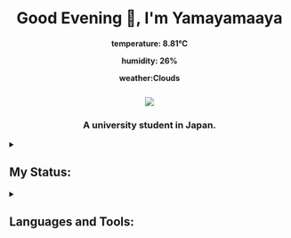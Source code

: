 <h1 align="center">Good Evening 👋, I'm Yamayamaaya</h1>
<h4 align="center">temperature: 8.81℃


humidity: 26%


weather:Clouds</h4>
<h3 align="center"><img align="center" width=10% src = "https://github.com/Yamayamaaya/Yamayamaaya/assets/100800509/8b5437f7-9550-4388-9d13-1765240d709d"></h3>
<h3 align="center">A university student in Japan.</h3>

<details><summary><h2>My Status:</h2></summary>

<div>
<img width=10% src = "https://user-images.githubusercontent.com/100800509/235350309-29edabaf-1003-49d9-9ec4-0d87ad097ec5.png">
<img width=80% src = "https://raw.githubusercontent.com/Yamayamaaya/Yamayamaaya/main/profile-summary-card-output/transparent/0-profile-details.svg">
<img width=10% src = "https://user-images.githubusercontent.com/100800509/235350309-29edabaf-1003-49d9-9ec4-0d87ad097ec5.png">
<img width=40% src = "https://raw.githubusercontent.com/Yamayamaaya/Yamayamaaya/main/profile-summary-card-output/transparent/1-repos-per-language.svg">
<img width=40% src = "https://raw.githubusercontent.com/Yamayamaaya/Yamayamaaya/main/profile-summary-card-output/transparent/3-stats.svg">
</div>

</details>

<details><summary><h2>Languages and Tools:</h2></summary>

<p align="center"> <a href="https://www.w3schools.com/cs/" target="_blank" rel="noreferrer"> <img src="https://raw.githubusercontent.com/devicons/devicon/master/icons/csharp/csharp-original.svg" alt="csharp" width="40" height="40"/> </a> <a href="https://www.w3schools.com/css/" target="_blank" rel="noreferrer"> <img src="https://raw.githubusercontent.com/devicons/devicon/master/icons/css3/css3-original-wordmark.svg" alt="css3" width="40" height="40"/> </a> <a href="https://www.w3.org/html/" target="_blank" rel="noreferrer"> <img src="https://raw.githubusercontent.com/devicons/devicon/master/icons/html5/html5-original-wordmark.svg" alt="html5" width="40" height="40"/> </a> <a href="https://developer.mozilla.org/en-US/docs/Web/JavaScript" target="_blank" rel="noreferrer"> <img src="https://raw.githubusercontent.com/devicons/devicon/master/icons/javascript/javascript-original.svg" alt="javascript" width="40" height="40"/> </a> <a href="https://www.python.org" target="_blank" rel="noreferrer"> <img src="https://raw.githubusercontent.com/devicons/devicon/master/icons/python/python-original.svg" alt="python" width="40" height="40"/> </a> <a href="https://rubyonrails.org" target="_blank" rel="noreferrer"> <img src="https://raw.githubusercontent.com/devicons/devicon/master/icons/rails/rails-original-wordmark.svg" alt="rails" width="40" height="40"/> </a> <a href="https://reactjs.org/" target="_blank" rel="noreferrer"> <img src="https://raw.githubusercontent.com/devicons/devicon/master/icons/react/react-original-wordmark.svg" alt="react" width="40" height="40"/> </a> <a href="https://www.ruby-lang.org/en/" target="_blank" rel="noreferrer"> <img src="https://raw.githubusercontent.com/devicons/devicon/master/icons/ruby/ruby-original.svg" alt="ruby" width="40" height="40"/> </a> <a href="https://www.typescriptlang.org/" target="_blank" rel="noreferrer"> <img src="https://raw.githubusercontent.com/devicons/devicon/master/icons/typescript/typescript-original.svg" alt="typescript" width="40" height="40"/> </a> <a href="https://unity.com/" target="_blank" rel="noreferrer"> <img src="https://www.vectorlogo.zone/logos/unity3d/unity3d-icon.svg" alt="unity" width="40" height="40"/> </a> </p>

</details>
